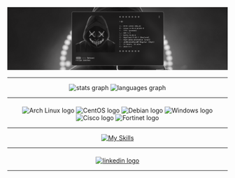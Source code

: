 


<div align="center">
<img src="capa.png">
</div>



---



<div align="center">
  <img src="https://github-readme-stats.vercel.app/api?username=sansroot&hide_title=false&hide_rank=false&show_icons=true&include_all_commits=true&count_private=true&disable_animations=false&theme=dracula&locale=en&hide_border=false" height="150" alt="stats graph" />
  <img src="https://github-readme-stats.vercel.app/api/top-langs?username=sansroot&locale=en&hide_title=false&layout=compact&card_width=320&langs_count=5&theme=dracula&hide_border=false" height="150" alt="languages graph" />
</div>

---

<div align="center" style="margin-top: 20px;">
  <img src="https://img.shields.io/badge/Arch_Linux-1793D1?style=for-the-badge&logo=arch-linux&logoColor=white" height="30" alt="Arch Linux logo" />
  <img src="https://img.shields.io/badge/Cent%20OS-262577?style=for-the-badge&logo=CentOS&logoColor=white" height="30" alt="CentOS logo" />
  <img src="https://img.shields.io/badge/Debian-A81D33?style=for-the-badge&logo=debian&logoColor=white" height="30" alt="Debian logo" />
  <img src="https://img.shields.io/badge/Windows-0078D6?style=for-the-badge&logo=windows&logoColor=white" height="30" alt="Windows logo" />
  <img src="https://img.shields.io/badge/CISCO-1BA0D7?style=for-the-badge&logo=cisco&logoColor=white" height="30" alt="Cisco logo" />
  <img src="https://img.shields.io/badge/Fortinet-EE3124.svg?style=for-the-badge&logo=Fortinet&logoColor=white" height="30" alt="Fortinet logo" />
</div>

---

<div align="center">
<a href="https://skillicons.dev"><img src="https://skillicons.dev/icons?i=python,lua,c,javascript,bash,docker,html,css,react,bootstrap,photoshop,premiere,ae,audition&theme=dark&perline=15" alt="My Skills" /></a>
</div>


---

<div align="center" style="margin-top: 20px;">
  <a href="https://www.linkedin.com/in/felipe-sanches-689a1b205/" target="_blank">
    <img src="https://img.shields.io/static/v1?message=LinkedIn&logo=linkedin&label=&color=0077B5&logoColor=white&labelColor=&style=for-the-badge" height="35" alt="linkedin logo" />
  </a>
</div>

---
